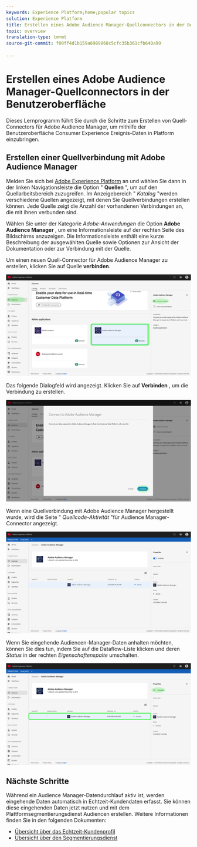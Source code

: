 ```yaml
---
keywords: Experience Platform;home;popular topics
solution: Experience Platform
title: Erstellen eines Adobe Audience Manager-Quellconnectors in der Benutzeroberfläche
topic: overview
translation-type: tm+mt
source-git-commit: f09ff4d1b159a6989868c5cfc35b361cfb640a99

---
```



# Erstellen eines Adobe Audience Manager-Quellconnectors in der Benutzeroberfläche

Dieses Lernprogramm führt Sie durch die Schritte zum Erstellen von Quell-Connectors für Adobe Audience Manager, um mithilfe der Benutzeroberfläche Consumer Experience Ereignis-Daten in Platform einzubringen.

## Erstellen einer Quellverbindung mit Adobe Audience Manager

Melden Sie sich bei <a href="https://platform.adobe.com" target="_blank">Adobe Experience Platform</a> an und wählen Sie dann in der linken Navigationsleiste die Option &quot; **Quellen** &quot;, um auf den Quellarbeitsbereich zuzugreifen. Im Anzeigebereich &quot; *Katalog* &quot;werden verschiedene Quellen angezeigt, mit denen Sie Quellverbindungen erstellen können. Jede Quelle zeigt die Anzahl der vorhandenen Verbindungen an, die mit ihnen verbunden sind.

Wählen Sie unter der Kategorie *Adobe-Anwendungen* die Option **Adobe Audience Manager** , um eine Informationsleiste auf der rechten Seite des Bildschirms anzuzeigen. Die Informationsleiste enthält eine kurze Beschreibung der ausgewählten Quelle sowie Optionen zur Ansicht der Dokumentation oder zur Verbindung mit der Quelle.

Um einen neuen Quell-Connector für Adobe Audience Manager zu erstellen, klicken Sie auf Quelle **verbinden**.

![](../../../../images/tutorials/create/aam/aam_catalog.png)

Das folgende Dialogfeld wird angezeigt. Klicken Sie auf **Verbinden** , um die Verbindung zu erstellen.

![](../../../../images/tutorials/create/aam/aam_connect_full.png)

Wenn eine Quellverbindung mit Adobe Audience Manager hergestellt wurde, wird die Seite &quot; *Quellcode-Aktivität* &quot;für Audience Manager-Connector angezeigt.

![](../../../../images/tutorials/create/aam/aam_flow.png)

Wenn Sie eingehende Audiencen-Manager-Daten anhalten möchten, können Sie dies tun, indem Sie auf die Dataflow-Liste klicken und deren *Status* in der rechten *Eigenschaftenspalte* umschalten.

![](../../../../images/tutorials/create/aam/aam_flow_disable.png)

## Nächste Schritte

Während ein Audience Manager-Datendurchlauf aktiv ist, werden eingehende Daten automatisch in Echtzeit-Kundendaten erfasst. Sie können diese eingehenden Daten jetzt nutzen und mit dem Plattformsegmentierungsdienst Audiencen erstellen. Weitere Informationen finden Sie in den folgenden Dokumenten:

- [Übersicht über das Echtzeit-Kundenprofil](../../../../../profile/home.md)
- [Übersicht über den Segmentierungsdienst](../../../../../segmentation/home.md)